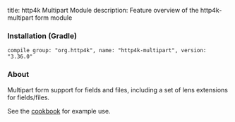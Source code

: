 title: http4k Multipart Module
description: Feature overview of the http4k-multipart form module

### Installation (Gradle)
```compile group: "org.http4k", name: "http4k-multipart", version: "3.36.0"```

### About

Multipart form support for fields and files, including a set of lens extensions for fields/files.

See the [cookbook](/cookbook/multipart_forms/) for example use.
